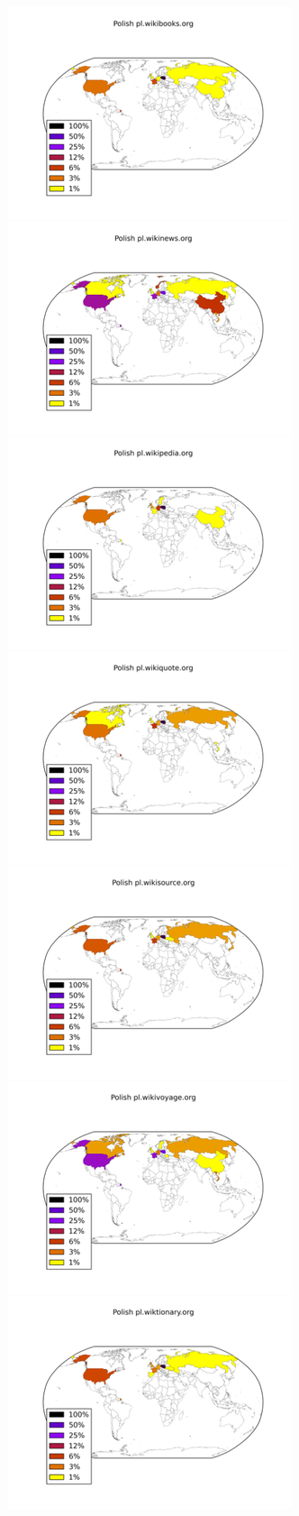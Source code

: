 ![](/images/Polish-pl.wikibooks.org.png)
![](/images/Polish-pl.wikinews.org.png)
![](/images/Polish-pl.wikipedia.org.png)
![](/images/Polish-pl.wikiquote.org.png)
![](/images/Polish-pl.wikisource.org.png)
![](/images/Polish-pl.wikivoyage.org.png)
![](/images/Polish-pl.wiktionary.org.png)
